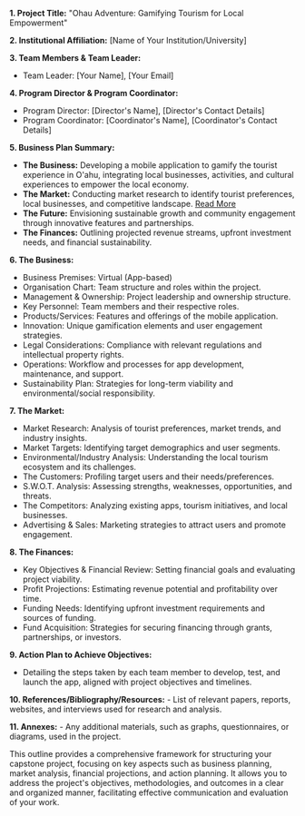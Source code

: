 **1. Project Title:** "Ohau Adventure: Gamifying Tourism for Local Empowerment"

**2. Institutional Affiliation:** [Name of Your Institution/University]

**3. Team Members & Team Leader:**

- Team Leader: [Your Name], [Your Email]

**4. Program Director & Program Coordinator:**

- Program Director: [Director's Name], [Director's Contact Details]
- Program Coordinator: [Coordinator's Name], [Coordinator's Contact Details]

**5. Business Plan Summary:**

- **The Business:** Developing a mobile application to gamify the tourist experience in O'ahu, integrating local businesses, activities, and cultural experiences to empower the local economy.
- **The Market:** Conducting market research to identify tourist preferences, local businesses, and competitive landscape. [Read More](./5_1_Business%20Plan_%20Market%20Research.md)
- **The Future:** Envisioning sustainable growth and community engagement through innovative features and partnerships.
- **The Finances:** Outlining projected revenue streams, upfront investment needs, and financial sustainability.

**6. The Business:**

- Business Premises: Virtual (App-based)
- Organisation Chart: Team structure and roles within the project.
- Management & Ownership: Project leadership and ownership structure.
- Key Personnel: Team members and their respective roles.
- Products/Services: Features and offerings of the mobile application.
- Innovation: Unique gamification elements and user engagement strategies.
- Legal Considerations: Compliance with relevant regulations and intellectual property rights.
- Operations: Workflow and processes for app development, maintenance, and support.
- Sustainability Plan: Strategies for long-term viability and environmental/social responsibility.

**7. The Market:**

- Market Research: Analysis of tourist preferences, market trends, and industry insights.
- Market Targets: Identifying target demographics and user segments.
- Environmental/Industry Analysis: Understanding the local tourism ecosystem and its challenges.
- The Customers: Profiling target users and their needs/preferences.
- S.W.O.T. Analysis: Assessing strengths, weaknesses, opportunities, and threats.
- The Competitors: Analyzing existing apps, tourism initiatives, and local businesses.
- Advertising & Sales: Marketing strategies to attract users and promote engagement.

**8. The Finances:**

- Key Objectives & Financial Review: Setting financial goals and evaluating project viability.
- Profit Projections: Estimating revenue potential and profitability over time.
- Funding Needs: Identifying upfront investment requirements and sources of funding.
- Fund Acquisition: Strategies for securing financing through grants, partnerships, or investors.

**9. Action Plan to Achieve Objectives:**

- Detailing the steps taken by each team member to develop, test, and launch the app, aligned with project objectives and timelines.

**10. References/Bibliography/Resources:** - List of relevant papers, reports, websites, and interviews used for research and analysis.

**11. Annexes:** - Any additional materials, such as graphs, questionnaires, or diagrams, used in the project.

This outline provides a comprehensive framework for structuring your capstone project, focusing on key aspects such as business planning, market analysis, financial projections, and action planning. It allows you to address the project's objectives, methodologies, and outcomes in a clear and organized manner, facilitating effective communication and evaluation of your work.
